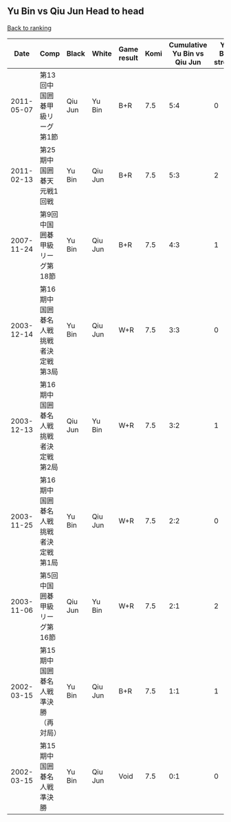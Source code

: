 ## Yu Bin vs Qiu Jun Head to head

[Back to ranking](../../index.md)




| **Date** | **Comp** | **Black** | **White** | **Game result** | **Komi** | **Cumulative Yu Bin vs Qiu Jun** | **Yu Bin streak** | **Qiu Jun streak** | 
| --- | --- | --- | --- | --- | --- | --- | --- | --- |
| 2011-05-07 | 第13回中国囲碁甲級リーグ第1節 | Qiu Jun | Yu Bin | B+R | 7.5 | 5:4 | 0 | 1 | 
| 2011-02-13 | 第25期中国囲碁天元戦1回戦 | Yu Bin | Qiu Jun | B+R | 7.5 | 5:3 | 2 | 0 | 
| 2007-11-24 | 第9回中国囲碁甲級リーグ第18節 | Yu Bin | Qiu Jun | B+R | 7.5 | 4:3 | 1 | 0 | 
| 2003-12-14 | 第16期中国囲碁名人戦挑戦者決定戦第3局 | Yu Bin | Qiu Jun | W+R | 7.5 | 3:3 | 0 | 1 | 
| 2003-12-13 | 第16期中国囲碁名人戦挑戦者決定戦第2局 | Qiu Jun | Yu Bin | W+R | 7.5 | 3:2 | 1 | 0 | 
| 2003-11-25 | 第16期中国囲碁名人戦挑戦者決定戦第1局 | Yu Bin | Qiu Jun | W+R | 7.5 | 2:2 | 0 | 1 | 
| 2003-11-06 | 第5回中国囲碁甲級リーグ第16節 | Qiu Jun | Yu Bin | W+R | 7.5 | 2:1 | 2 | 0 | 
| 2002-03-15 | 第15期中国囲碁名人戦準決勝（再対局） | Yu Bin | Qiu Jun | B+R | 7.5 | 1:1 | 1 | 0 | 
| 2002-03-15 | 第15期中国囲碁名人戦準決勝 | Yu Bin | Qiu Jun | Void | 7.5 | 0:1 | 0 | 1 |




